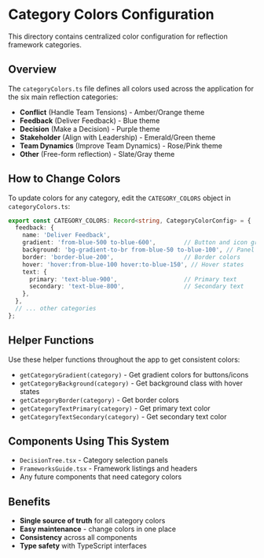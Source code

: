 # Category Colors Configuration

This directory contains centralized color configuration for reflection framework categories.

## Overview

The `categoryColors.ts` file defines all colors used across the application for the six main reflection categories:

- **Conflict** (Handle Team Tensions) - Amber/Orange theme
- **Feedback** (Deliver Feedback) - Blue theme  
- **Decision** (Make a Decision) - Purple theme
- **Stakeholder** (Align with Leadership) - Emerald/Green theme
- **Team Dynamics** (Improve Team Dynamics) - Rose/Pink theme
- **Other** (Free-form reflection) - Slate/Gray theme

## How to Change Colors

To update colors for any category, edit the `CATEGORY_COLORS` object in `categoryColors.ts`:

```typescript
export const CATEGORY_COLORS: Record<string, CategoryColorConfig> = {
  feedback: {
    name: 'Deliver Feedback',
    gradient: 'from-blue-500 to-blue-600',        // Button and icon gradients
    background: 'bg-gradient-to-br from-blue-50 to-blue-100', // Panel backgrounds
    border: 'border-blue-200',                    // Border colors
    hover: 'hover:from-blue-100 hover:to-blue-150', // Hover states
    text: {
      primary: 'text-blue-900',                   // Primary text
      secondary: 'text-blue-800',                 // Secondary text
    },
  },
  // ... other categories
};
```

## Helper Functions

Use these helper functions throughout the app to get consistent colors:

- `getCategoryGradient(category)` - Get gradient colors for buttons/icons
- `getCategoryBackground(category)` - Get background class with hover states
- `getCategoryBorder(category)` - Get border colors
- `getCategoryTextPrimary(category)` - Get primary text color
- `getCategoryTextSecondary(category)` - Get secondary text color

## Components Using This System

- `DecisionTree.tsx` - Category selection panels
- `FrameworksGuide.tsx` - Framework listings and headers
- Any future components that need category colors

## Benefits

- **Single source of truth** for all category colors
- **Easy maintenance** - change colors in one place
- **Consistency** across all components
- **Type safety** with TypeScript interfaces